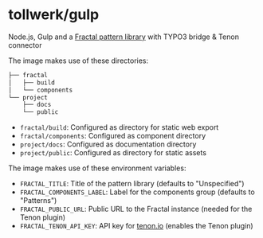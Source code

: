 # tollwerk/gulp
Node.js, Gulp and a [Fractal pattern library](https://fractal.build/) with TYPO3 bridge & Tenon connector

The image makes use of these directories:

```bash
├── fractal
│   ├── build
│   └── components
└── project
    ├── docs
    └── public
```

* `fractal/build`: Configured as directory for static web export
* `fractal/components`: Configured as component directory
* `project/docs`: Configured as documentation directory
* `project/public`: Configured as directory for static assets

The image makes use of these environment variables:

* `FRACTAL_TITLE`: Title of the pattern library (defaults to "Unspecified")
* `FRACTAL_COMPONENTS_LABEL`: Label for the components group (defaults to "Patterns")
* `FRACTAL_PUBLIC_URL`: Public URL to the Fractal instance (needed for the Tenon plugin)
* `FRACTAL_TENON_API_KEY`: API key for [tenon.io](https://tenon.io) (enables the Tenon plugin)
